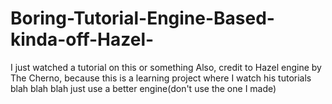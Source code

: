 # Boring-Tutorial-Engine-Based-kinda-off-Hazel-
I just watched a tutorial on this or something
Also, credit to Hazel engine by The Cherno, because this is a learning project where I watch his tutorials blah blah blah just use a better engine(don't use the one I made)
